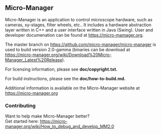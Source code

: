 ## Micro-Manager 

Micro-Manager is an application to control microscope hardware, such as cameras, xy-stages, filter wheels, etc..  It includes a hardware abstraction layer written in C++ and a user interface written in Java (Swing).  User and developer documenation can be found at https://micro-mamager.org.

The master branch on https://github.com/micro-manager/micro-manager is used to build version 2.0-gamma (binaries can be download at https://micro-manager.org/wiki/Download%20Micro-Manager_Latest%20Release).

For licensing information, please see **doc/copyright.txt.**

For build instructions, please see the **doc/how-to-build.md.**

Additional information is available on the Micro-Manager website at
https://micro-manager.org

### Contributing
Want to help make Micro-Manager better?  
Get started here: https://micro-manager.org/wiki/How_to_debug_and_develop_MM2.0
